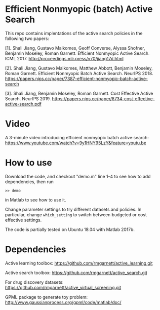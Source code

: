 # Efficient Nonmyopic (batch) Active Search

This repo contains implentations of the active search policies in the following two papers:

[1]. Shali Jiang, Gustavo Malkomes, Geoff Converse, Alyssa Shofner, Benjamin Moseley, Roman Garnett. 
Efficient Nonmyopic Active Search. ICML 2017. http://proceedings.mlr.press/v70/jiang17d.html

[2]. Shali Jiang, Gustavo Malkomes, Matthew Abbott, Benjamin Moseley, Roman Garnett. 
Efficient Nonmyopic Batch Active Search. NeurIPS 2018. https://papers.nips.cc/paper/7387-efficient-nonmyopic-batch-active-search

[3]. Shali Jiang, Benjamin Moseley, Roman Garnett. 
Cost Effective Active Search. NeurIPS 2019. https://papers.nips.cc/paper/8734-cost-effective-active-search.pdf

# Video
A 3-minute video introducing efficient nonmyopic batch active search: https://www.youtube.com/watch?v=9y1HNY95LzY&feature=youtu.be

# How to use
Download the code,
and checkout "demo.m" line 1-4 to see how to add dependencies,
then run 

`>> demo` 

in Matlab to see how to use it. 

Change parameter settings to try different datasets and policies. 
In particular, change `which_setting` to switch between budgeted or cost effective settings. 

The code is partially tested on Ubuntu 18.04 with Matlab 2017b.

# Dependencies
Active learning toolbox: https://github.com/rmgarnett/active_learning.git 

Active search toolbox: https://github.com/rmgarnett/active_search.git 

For drug discovery datasets: https://github.com/rmgarnett/active_virtual_screening.git

GPML package to generate toy problem: http://www.gaussianprocess.org/gpml/code/matlab/doc/
